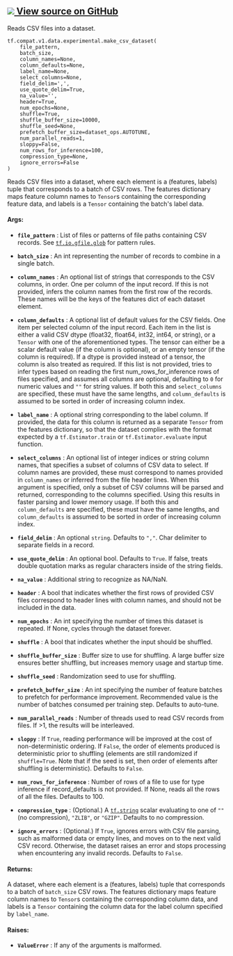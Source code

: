 [ ![](https://tensorflow.google.cn/images/GitHub-Mark-32px.png) View source on
GitHub
](https://github.com/tensorflow/tensorflow/blob/r2.0/tensorflow/python/data/experimental/ops/readers.py#L541-L569)  
---  
  
Reads CSV files into a dataset.

    
    
    tf.compat.v1.data.experimental.make_csv_dataset(
        file_pattern,
        batch_size,
        column_names=None,
        column_defaults=None,
        label_name=None,
        select_columns=None,
        field_delim=',',
        use_quote_delim=True,
        na_value='',
        header=True,
        num_epochs=None,
        shuffle=True,
        shuffle_buffer_size=10000,
        shuffle_seed=None,
        prefetch_buffer_size=dataset_ops.AUTOTUNE,
        num_parallel_reads=1,
        sloppy=False,
        num_rows_for_inference=100,
        compression_type=None,
        ignore_errors=False
    )
    

Reads CSV files into a dataset, where each element is a (features, labels)
tuple that corresponds to a batch of CSV rows. The features dictionary maps
feature column names to `Tensor`s containing the corresponding feature data,
and labels is a `Tensor` containing the batch's label data.

#### Args:

  * **`file_pattern`** : List of files or patterns of file paths containing CSV records. See [`tf.io.gfile.glob`](https://tensorflow.google.cn/api_docs/python/tf/io/gfile/glob) for pattern rules.
  * **`batch_size`** : An int representing the number of records to combine in a single batch.
  * **`column_names`** : An optional list of strings that corresponds to the CSV columns, in order. One per column of the input record. If this is not provided, infers the column names from the first row of the records. These names will be the keys of the features dict of each dataset element.
  * **`column_defaults`** : A optional list of default values for the CSV fields. One item per selected column of the input record. Each item in the list is either a valid CSV dtype (float32, float64, int32, int64, or string), or a `Tensor` with one of the aforementioned types. The tensor can either be a scalar default value (if the column is optional), or an empty tensor (if the column is required). If a dtype is provided instead of a tensor, the column is also treated as required. If this list is not provided, tries to infer types based on reading the first num_rows_for_inference rows of files specified, and assumes all columns are optional, defaulting to `0` for numeric values and `""` for string values. If both this and `select_columns` are specified, these must have the same lengths, and `column_defaults` is assumed to be sorted in order of increasing column index.
  * **`label_name`** : A optional string corresponding to the label column. If provided, the data for this column is returned as a separate `Tensor` from the features dictionary, so that the dataset complies with the format expected by a `tf.Estimator.train` or `tf.Estimator.evaluate` input function.
  * **`select_columns`** : An optional list of integer indices or string column names, that specifies a subset of columns of CSV data to select. If column names are provided, these must correspond to names provided in `column_names` or inferred from the file header lines. When this argument is specified, only a subset of CSV columns will be parsed and returned, corresponding to the columns specified. Using this results in faster parsing and lower memory usage. If both this and `column_defaults` are specified, these must have the same lengths, and `column_defaults` is assumed to be sorted in order of increasing column index.
  * **`field_delim`** : An optional `string`. Defaults to `","`. Char delimiter to separate fields in a record.
  * **`use_quote_delim`** : An optional bool. Defaults to `True`. If false, treats double quotation marks as regular characters inside of the string fields.
  * **`na_value`** : Additional string to recognize as NA/NaN.
  * **`header`** : A bool that indicates whether the first rows of provided CSV files correspond to header lines with column names, and should not be included in the data.
  * **`num_epochs`** : An int specifying the number of times this dataset is repeated. If None, cycles through the dataset forever.
  * **`shuffle`** : A bool that indicates whether the input should be shuffled.
  * **`shuffle_buffer_size`** : Buffer size to use for shuffling. A large buffer size ensures better shuffling, but increases memory usage and startup time.
  * **`shuffle_seed`** : Randomization seed to use for shuffling.
  * **`prefetch_buffer_size`** : An int specifying the number of feature batches to prefetch for performance improvement. Recommended value is the number of batches consumed per training step. Defaults to auto-tune.

  * **`num_parallel_reads`** : Number of threads used to read CSV records from files. If >1, the results will be interleaved.

  * **`sloppy`** : If `True`, reading performance will be improved at the cost of non-deterministic ordering. If `False`, the order of elements produced is deterministic prior to shuffling (elements are still randomized if `shuffle=True`. Note that if the seed is set, then order of elements after shuffling is deterministic). Defaults to `False`.

  * **`num_rows_for_inference`** : Number of rows of a file to use for type inference if record_defaults is not provided. If None, reads all the rows of all the files. Defaults to 100.

  * **`compression_type`** : (Optional.) A [`tf.string`](https://tensorflow.google.cn/api_docs/python/tf#string) scalar evaluating to one of `""` (no compression), `"ZLIB"`, or `"GZIP"`. Defaults to no compression.

  * **`ignore_errors`** : (Optional.) If `True`, ignores errors with CSV file parsing, such as malformed data or empty lines, and moves on to the next valid CSV record. Otherwise, the dataset raises an error and stops processing when encountering any invalid records. Defaults to `False`.

#### Returns:

A dataset, where each element is a (features, labels) tuple that corresponds
to a batch of `batch_size` CSV rows. The features dictionary maps feature
column names to `Tensor`s containing the corresponding column data, and labels
is a `Tensor` containing the column data for the label column specified by
`label_name`.

#### Raises:

  * **`ValueError`** : If any of the arguments is malformed.


